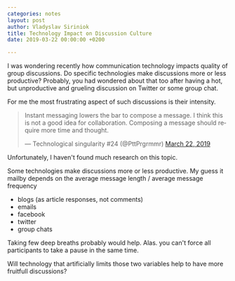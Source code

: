 ```yaml
---
categories: notes
layout: post
author: Vladyslav Siriniok
title: Technology Impact on Discussion Culture
date: 2019-03-22 00:00:00 +0200

---
```

I was wondering recently how communication technology impacts quality of group discussions. Do specific technologies make discussions more or less productive? Probably, you had wondered about that too after having a hot, but unproductive and grueling discussion on Twitter or some group chat.

For me the most frustrating aspect of such discussions is their intensity.

<blockquote class="twitter-tweet" data-lang="en" markdown="0"><p lang="en" dir="ltr">Instant messaging lowers the bar to compose a message. I think this is not a good idea for collaboration. Composing a message should require more time and thought.</p>— Technological singularity #24 (@PttPrgrmmr) <a href="[https://twitter.com/PttPrgrmmr/status/1109206383440875526?ref_src=twsrc%5Etfw](https://twitter.com/PttPrgrmmr/status/1109206383440875526?ref_src=twsrc%5Etfw "https://twitter.com/PttPrgrmmr/status/1109206383440875526?ref_src=twsrc%5Etfw")">March 22, 2019</a></blockquote> <script async src="[https://platform.twitter.com/widgets.js](https://platform.twitter.com/widgets.js "https://platform.twitter.com/widgets.js")" charset="utf-8" markdown="0"></script>  
  
Unfortunately, I haven't found much research on this topic.

Some technologies make discussions more or less productive. My guess it mailby depends on the average message length / average message frequency

* blogs (as article responses, not comments)
* emails
* facebook
* twitter
* group chats

Taking few deep breaths probably would help. Alas. you can't force all participants to take a pause in the same time.

Will technology that artificially limits those two variables help to have more fruitfull discussions?